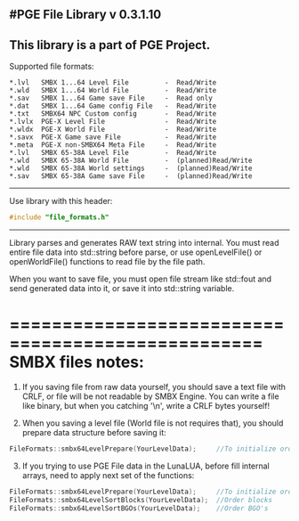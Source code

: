 #PGE File Library v 0.3.1.10
----
This library is a part of PGE Project.
----
Supported file formats:

```
*.lvl   SMBX 1...64 Level File         -  Read/Write
*.wld   SMBX 1...64 World File         -  Read/Write
*.sav   SMBX 1...64 Game save File     -  Read only
*.dat   SMBX 1...64 Game config File   -  Read/Write
*.txt   SMBX64 NPC Custom config       -  Read/Write
*.lvlx  PGE-X Level File               -  Read/Write
*.wldx  PGE-X World File               -  Read/Write
*.savx  PGE-X Game save File           -  Read/Write
*.meta  PGE-X non-SMBX64 Meta File     -  Read/Write
*.lvl   SMBX 65-38A Level File         -  Read/Write
*.wld   SMBX 65-38A World File         -  (planned)Read/Write
*.wld   SMBX 65-38A World settings     -  (planned)Read/Write
*.sav   SMBX 65-38A Game save File     -  (planned)Read/Write
```

----
Use library with this header:

```C++
#include "file_formats.h"
```

----

Library parses and generates RAW text string into internal.
You must read entire file data into std::string before parse,
or use openLevelFile() or openWorldFile() functions to read file
by the file path.

When you want to save file, you must open file stream like std::fout
and send generated data into it, or save it into std::string variable.

==================================================
SMBX files notes:
==================================================
1) If you saving file from raw data yourself, you should save a text file with CRLF, or file will be 
not readable by SMBX Engine. You can write a file like binary, but when you catching '\n',
write a CRLF bytes yourself!

2) When you saving a level file (World file is not requires that), you should prepare data structure before saving it:
```C++
FileFormats::smbx64LevelPrepare(YourLevelData);     //To initialize order priorities fields and mark all star NPCs
```

3) If you trying to use PGE File data in the LunaLUA, before fill internal arrays, need to apply next set of the functions:

```C++
FileFormats::smbx64LevelPrepare(YourLevelData);     //To initialize order priorities fields and mark all star NPCs
FileFormats::smbx64LevelSortBlocks(YourLevelData);  //Order blocks
FileFormats::smbx64LevelSortBGOs(YourLevelData);    //Order BGO's
```

